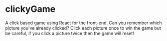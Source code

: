 # clickyGame
A click based game using React for the front-end. Can you remember which picture you've already clicked? Click each picture once to win the game but be careful, if you click a picture twice then the game will reset!
